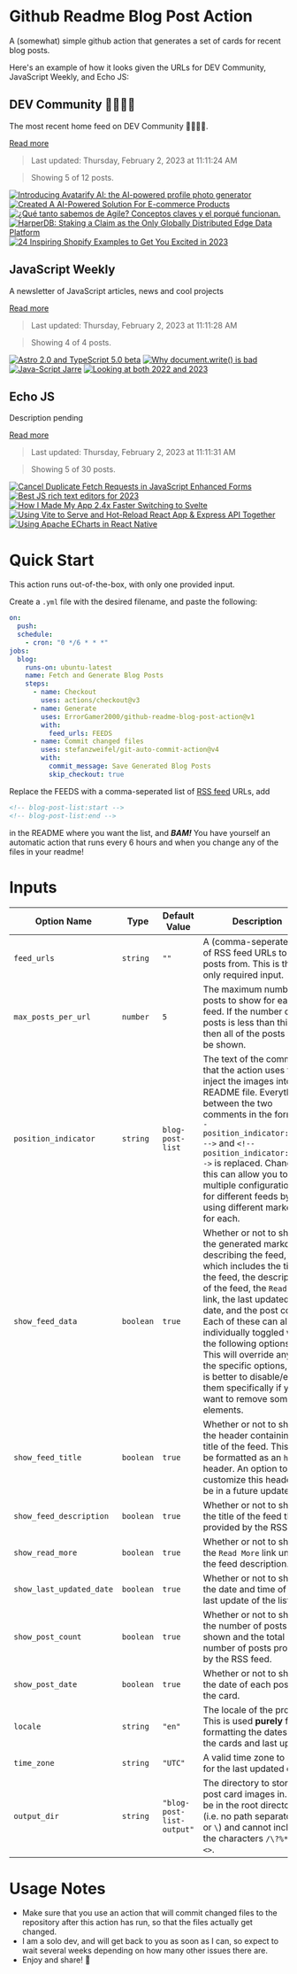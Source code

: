 # Github Readme Blog Post Action

A (somewhat) simple github action that generates a set of cards for recent blog posts.

Here's an example of how it looks given the URLs for DEV Community, JavaScript Weekly, and Echo JS:

<!-- post-list:start -->
## DEV Community 👩‍💻👨‍💻

The most recent home feed on DEV Community 👩‍💻👨‍💻.

[Read more](https://dev.to)
> Last updated: Thursday, February 2, 2023 at 11:11:24 AM

> Showing 5 of 12 posts.

[![Introducing Avatarify AI: the AI-powered profile photo generator](https://raw.githubusercontent.com/ErrorGamer2000/github-readme-blog-post-action/main/generated_files/DEV_Community_👩‍💻👨‍💻/Introducing_Avatarify_AI__the_AI-powered_profile_photo_generator.svg)](https://dev.to/epavanello/introducing-avatarify-ai-the-ai-powered-profile-photo-generator-4j73)
[![Created A AI-Powered Solution For E-commerce Products](https://raw.githubusercontent.com/ErrorGamer2000/github-readme-blog-post-action/main/generated_files/DEV_Community_👩‍💻👨‍💻/Created_A_AI-Powered_Solution_For_E-commerce_Products.svg)](https://dev.to/namanvyas/created-a-ai-powered-solution-for-e-commerce-products-19j)
[![¿Qué tanto sabemos de Agile? Conceptos claves y el porqué funcionan.](https://raw.githubusercontent.com/ErrorGamer2000/github-readme-blog-post-action/main/generated_files/DEV_Community_👩‍💻👨‍💻/¿Qué_tanto_sabemos_de_Agile__Conceptos_claves_y_el_porqué_funcionan..svg)](https://dev.to/rootstrap/que-tanto-sabemos-de-agile-conceptos-claves-y-el-porque-funcionan-199c)
[![HarperDB: Staking a Claim as the Only Globally Distributed Edge Data Platform](https://raw.githubusercontent.com/ErrorGamer2000/github-readme-blog-post-action/main/generated_files/DEV_Community_👩‍💻👨‍💻/HarperDB__Staking_a_Claim_as_the_Only_Globally_Distributed_Edge_Data_Platform.svg)](https://dev.to/harperdb/harperdb-staking-a-claim-as-the-only-globally-distributed-edge-data-platform-44a2)
[![24 Inspiring Shopify Examples to Get You Excited in 2023](https://raw.githubusercontent.com/ErrorGamer2000/github-readme-blog-post-action/main/generated_files/DEV_Community_👩‍💻👨‍💻/24_Inspiring_Shopify_Examples_to_Get_You_Excited_in_2023.svg)](https://dev.to/dsalinasgardon/24-inspiring-shopify-examples-to-get-you-excited-in-2023-251a)


## JavaScript Weekly

A newsletter of JavaScript articles, news and cool projects

[Read more](https://javascriptweekly.com/)
> Last updated: Thursday, February 2, 2023 at 11:11:28 AM

> Showing 4 of 4 posts.

[![Astro 2.0 and TypeScript 5.0 beta](https://raw.githubusercontent.com/ErrorGamer2000/github-readme-blog-post-action/main/generated_files/JavaScript_Weekly/Astro_2.0_and_TypeScript_5.0_beta.svg)](https://javascriptweekly.com/issues/623)
[![Why document.write() is bad](https://raw.githubusercontent.com/ErrorGamer2000/github-readme-blog-post-action/main/generated_files/JavaScript_Weekly/Why_document.write()_is_bad.svg)](https://javascriptweekly.com/issues/622)
[![Java-Script Jarre](https://raw.githubusercontent.com/ErrorGamer2000/github-readme-blog-post-action/main/generated_files/JavaScript_Weekly/Java-Script_Jarre.svg)](https://javascriptweekly.com/issues/621)
[![Looking at both 2022 and 2023](https://raw.githubusercontent.com/ErrorGamer2000/github-readme-blog-post-action/main/generated_files/JavaScript_Weekly/Looking_at_both_2022_and_2023.svg)](https://javascriptweekly.com/issues/620)


## Echo JS

Description pending

[Read more](
http://www.echojs.com
)
> Last updated: Thursday, February 2, 2023 at 11:11:31 AM

> Showing 5 of 30 posts.

[![Cancel Duplicate Fetch Requests in JavaScript Enhanced Forms](https://raw.githubusercontent.com/ErrorGamer2000/github-readme-blog-post-action/main/generated_files/_Echo_JS_/Cancel_Duplicate_Fetch_Requests_in_JavaScript_Enhanced_Forms.svg)](https://austingil.com/cancel-duplicate-fetch-requests-in-javascript-enhanced-forms/)
[![Best JS rich text editors for 2023](https://raw.githubusercontent.com/ErrorGamer2000/github-readme-blog-post-action/main/generated_files/_Echo_JS_/Best_JS_rich_text_editors_for_2023.svg)](https://vrite.io/blog/best-js-rich-text-editors-for-2023/)
[![How I Made My App 2.4x Faster Switching to Svelte](https://raw.githubusercontent.com/ErrorGamer2000/github-readme-blog-post-action/main/generated_files/_Echo_JS_/How_I_Made_My_App_2.4x_Faster_Switching_to_Svelte.svg)](https://blog.flotes.app/posts/flotes-2x-faster)
[![Using Vite to Serve and Hot-Reload React App & Express API Together](https://raw.githubusercontent.com/ErrorGamer2000/github-readme-blog-post-action/main/generated_files/_Echo_JS_/Using_Vite_to_Serve_and_Hot-Reload_React_App___Express_API_Together.svg)](https://noam.hashnode.dev/using-vite-to-serve-and-hot-reload-react-app-express-api-together)
[![Using Apache ECharts in React Native](https://raw.githubusercontent.com/ErrorGamer2000/github-readme-blog-post-action/main/generated_files/_Echo_JS_/Using_Apache_ECharts_in_React_Native.svg)](https://medium.com/@chenzhiqing/using-apache-echarts-in-react-native-55c6d555ac03)


<!-- post-list:end -->

# Quick Start

This action runs out-of-the-box, with only one provided input.

Create a `.yml` file with the desired filename, and paste the following:

```yml
on:
  push:
  schedule:
    - cron: "0 */6 * * *"
jobs:
  blog:
    runs-on: ubuntu-latest
    name: Fetch and Generate Blog Posts
    steps:
      - name: Checkout
        uses: actions/checkout@v3
      - name: Generate
        uses: ErrorGamer2000/github-readme-blog-post-action@v1
        with:
          feed_urls: FEEDS
      - name: Commit changed files
        uses: stefanzweifel/git-auto-commit-action@v4
        with:
          commit_message: Save Generated Blog Posts
          skip_checkout: true
```

Replace the FEEDS with a comma-seperated list of [RSS feed](https://rss.com/blog/how-do-rss-feeds-work/) URLs, add

```md
<!-- blog-post-list:start -->
<!-- blog-post-list:end -->
```

in the README where you want the list, and **_BAM!_** You have yourself an automatic action that runs every 6 hours and when you change any of the files in your readme!

# Inputs

<table>
  <thead>
    <tr>
      <th>Option Name</th>
      <th>Type</th>
      <th>Default Value</th>
      <th>Description</th>
    </tr>
  </thead>
  <tbody>
    <tr>
      <td><code>feed_urls</code></td>
      <td><code>string</code></td>
      <td><code>""</code></td>
      <td>A (comma-seperated) list of RSS feed URLs to load posts from. This is the only required input.</td>
    </tr>
    <tr>
      <td><code>max_posts_per_url</code></td>
      <td><code>number</code></td>
      <td><code>5</code></td>
      <td>The maximum number of posts to show for each feed. If the number of posts is less than this, then all of the posts will be shown.</td>
    </tr>
    <tr>
      <td><code>position_indicator</code></td>
      <td><code>string</code></td>
      <td><code>blog-post-list</code></td>
      <td>The text of the comments that the action uses to inject the images into the README file. Everything between the two comments in the form <code>&lt;!-- position_indicator:start --&gt;</code> and <code>&lt;!-- position_indicator:end --&gt;</code> is replaced. Changing this can allow you to use multiple configurations for different feeds by using different markers for each.</td>
    </tr>
    <tr>
      <td><code>show_feed_data</code></td>
      <td><code>boolean</code></td>
      <td><code>true</code></td>
      <td>Whether or not to show the generated markdown describing the feed, which includes the title of the feed, the description of the feed, the <code>Read More</code> link, the last updated date, and the post count. Each of these can also be individually toggled with the following options. This will override any of the specific options, so it is better to disable/enable them specifically if you want to remove some elements.</td>
    </tr>
    <tr>
      <td><code>show_feed_title</code></td>
      <td><code>boolean</code></td>
      <td><code>true</code></td>
      <td>Whether or not to show the header containing the title of the feed. This will be formatted as an <code>h2</code> header. An option to customize this header will be in a future update.</td>
    </tr>
    <tr>
      <td><code>show_feed_description</code></td>
      <td><code>boolean</code></td>
      <td><code>true</code></td>
      <td>Whether or not to show the title of the feed that is provided by the RSS feed.</td>
    </tr>
    <tr>
      <td><code>show_read_more</code></td>
      <td><code>boolean</code></td>
      <td><code>true</code></td>
      <td>Whether or not to show the <code>Read More</code> link under the feed description.</td>
    </tr>
    <tr>
      <td><code>show_last_updated_date</code></td>
      <td><code>boolean</code></td>
      <td><code>true</code></td>
      <td>Whether or not to show the date and time of the last update of the list.</td>
    </tr>
    <tr>
      <td><code>show_post_count</code></td>
      <td><code>boolean</code></td>
      <td><code>true</code></td>
      <td>Whether or not to show the number of posts shown and the total number of posts provided by the RSS feed.</td>
    </tr>
    <tr>
      <td><code>show_post_date</code></td>
      <td><code>boolean</code></td>
      <td><code>true</code></td>
      <td>Whether or not to show the date of each post on the card.</td>
    </tr>
    <tr>
      <td><code>locale</code></td>
      <td><code>string</code></td>
      <td><code>"en"</code></td>
      <td>The locale of the project. This is used <strong>purely</strong> for formatting the dates of the cards and last update.</td>
    </tr>
    <tr>
      <td><code>time_zone</code></td>
      <td><code>string</code></td>
      <td><code>"UTC"</code></td>
      <td>A valid time zone to use for the last updated date.</td>
    </tr>
    <tr>
      <td><code>output_dir</code></td>
      <td><code>string</code></td>
      <td><code>"blog-post-list-output"</code></td>
      <td>The directory to store the post card images in. Must be in the root directory (i.e. no path separators <code>/</code> or <code>\</code>) and cannot include the characters <code>/\?%*:|"&lt;&gt;</code>.</td>
    </tr>
<!--
    <tr>
      <td><code></code></td>
      <td><cde></cde></td>
      <td><code></code></td>
      <td></td>
    </tr>
-->
  </tbody>
</table>

# Usage Notes

- Make sure that you use an action that will commit changed files to the repository after this action has run, so that the files actually get changed.
- I am a solo dev, and will get back to you as soon as I can, so expect to wait several weeks depending on how many other issues there are.
- Enjoy and share! 🤗
